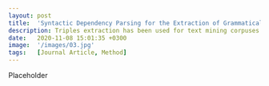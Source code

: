 ```yaml
---
layout: post
title:  'Syntactic Dependency Parsing for the Extraction of Grammatical Triples: Introducing "posextractr"'
description: Triples extraction has been used for text mining corpuses from discourse on climate change to anti-vaccination narratives. It's vast uses mark triples extraction as a meaningful algorithm for understanding action and subject-object relations in text. Existing methods, however, have low precision and recall scores. This article introduces a linguistically improved triples extraction method, signficicantly improving the accuracy of triples extracion.
date:   2020-11-08 15:01:35 +0300
image:  '/images/03.jpg'
tags:   [Journal Article, Method]
---
```

Placeholder